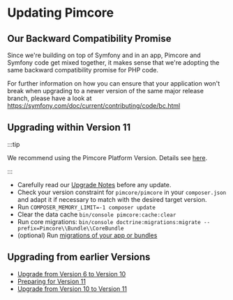 # Updating Pimcore

## Our Backward Compatibility Promise
Since we're building on top of Symfony and in an app, Pimcore and Symfony code get mixed together, it makes sense that we're adopting the same backward compatibility promise for PHP code. 

For further information on how you can ensure that your application won't break when upgrading to a newer version of the same major release branch, please have a look at
https://symfony.com/doc/current/contributing/code/bc.html

## Upgrading within Version 11

:::tip

We recommend using the Pimcore Platform Version. Details see [here](https://pimcore.com/docs/platform/Platform_Version/).

:::

- Carefully read our [Upgrade Notes](../09_Upgrade_Notes/README.md) before any update. 
- Check your version constraint for `pimcore/pimcore` in your `composer.json` and adapt it if necessary to match with the desired target version.
- Run `COMPOSER_MEMORY_LIMIT=-1 composer update`
- Clear the data cache `bin/console pimcore:cache:clear`
- Run core migrations: `bin/console doctrine:migrations:migrate --prefix=Pimcore\\Bundle\\CoreBundle`
- (optional) Run [migrations of your app or bundles](../../19_Development_Tools_and_Details/37_Migrations.md)

## Upgrading from earlier Versions
- [Upgrade from Version 6 to Version 10](./10_V6_to_V10.md)
- [Preparing for Version 11](./11_Preparing_for_V11.md)
- [Upgrade from Version 10 to Version 11](./12_V10_to_V11.md)
